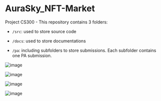 # AuraSky_NFT-Market
Project CS300 - This repository contains 3 folders:
- `/src`: used to store source code
  
- `/docs`: used to store documentations
  
- `/pa`: including subfolders to store submissions. Each subfolder contains one PA submission.

![image](https://github.com/hoangrank1/AuraSky_NFT-Market/assets/101281380/77a6ace8-3a86-4b45-b152-2baabb35e589)

![image](https://github.com/hoangrank1/AuraSky_NFT-Market/assets/101281380/f5fd88a3-78b7-41fc-8847-71d451d20315)

![image](https://github.com/hoangrank1/AuraSky_NFT-Market/assets/101281380/3e14e664-4219-44ba-a1f1-03febaf93927)

![image](https://github.com/hoangrank1/AuraSky_NFT-Market/assets/101281380/5b87bd50-64df-49cd-a651-3b05bcca2724)




